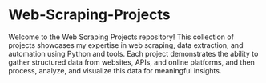 # Web-Scraping-Projects
Welcome to the Web Scraping Projects repository! This collection of projects showcases my expertise in web scraping, data extraction, and automation using Python and tools. 
Each project demonstrates the ability to gather structured data from websites, APIs, and online platforms, and then process, analyze, and visualize this data for meaningful insights.
